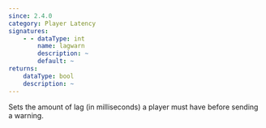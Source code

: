 ```yaml
---
since: 2.4.0
category: Player Latency
signatures:
    - - dataType: int
        name: lagwarn
        description: ~
        default: ~
returns:
    dataType: bool
    description: ~
---
```


Sets the amount of lag (in milliseconds) a player must have before sending a warning.
